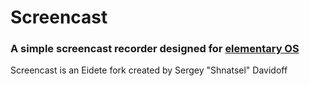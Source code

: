# Screencast
### A simple screencast recorder designed for [elementary OS](https://elementary.io)
Screencast is an Eidete fork created by Sergey "Shnatsel" Davidoff

